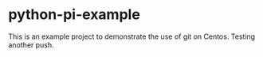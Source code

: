 # python-pi-example
This is an example project to demonstrate the use of git on Centos.
Testing another push.
